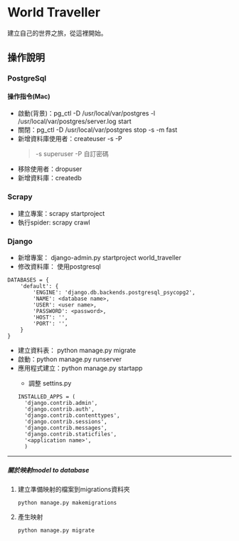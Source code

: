 # World Traveller
建立自己的世界之旅，從這裡開始。

## 操作說明

### PostgreSql
#### 操作指令(Mac)
* 啟動(背景)：pg_ctl -D /usr/local/var/postgres -l /usr/local/var/postgres/server.log start
* 關閉：pg_ctl -D /usr/local/var/postgres stop -s -m fast
* 新增資料庫使用者：createuser -s -P <username>
	> -s superuser
	> -P 自訂密碼
* 移除使用者：dropuser <username>
* 新增資料庫：createdb <dbname>

### Scrapy

* 建立專案：scrapy startproject <scrapy project name>
* 執行spider: scrapy crawl <spider name>

### Django

* 新增專案： django-admin.py startproject world_traveller
* 修改資料庫： 使用postgresql
```
DATABASES = {
    'default': {
        'ENGINE': 'django.db.backends.postgresql_psycopg2',
        'NAME': <database name>,
        'USER': <user name>,
        'PASSWORD': <password>,
        'HOST': '',
        'PORT': '',
    }
}
```
* 建立資料表： python manage.py migrate
* 啟動：python manage.py runserver
* 應用程式建立：python manage.py startapp <application name>
  * 調整 settins.py
  ``` 
  INSTALLED_APPS = (
    'django.contrib.admin',
    'django.contrib.auth',
    'django.contrib.contenttypes',
    'django.contrib.sessions',
    'django.contrib.messages',
    'django.contrib.staticfiles',
    '<application name>',
	)
  ```

 ---
 ##### 關於映射model to database
1. 建立準備映射的檔案到migrations資料夾 
	```
	python manage.py makemigrations
	```
 	
2. 產生映射
	```
	python manage.py migrate
	```
